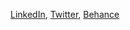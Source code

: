 [LinkedIn](https://www.linkedin.com/in/aswinkrishnanb),
[Twitter](https://twitter.com/Aswinakb?t=X7B2vc40EmW6OTkUCA_Tfw&s=08),
[Behance](https://www.behance.net/aswinKRISHNANB)
